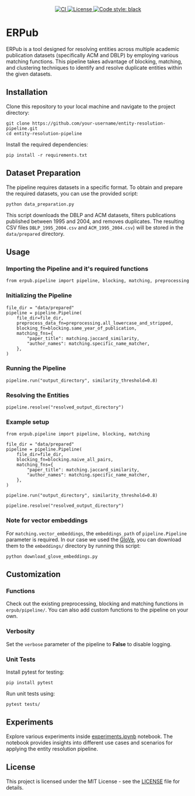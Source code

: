 <div align="center">
    <a href="https://github.com/dia-exercise/ERPub/actions/workflows/ci.yml" rel="nofollow">
        <img src="https://github.com/dia-exercise/ERPub/actions/workflows/ci.yml/badge.svg" alt="CI" />
    </a>
    <a href="https://github.com/dia-exercise/ERPub/blob/main/LICENSE" rel="nofollow">
        <img src="https://img.shields.io/badge/License-MIT-green.svg" alt="License" />
    </a>
    <a href="https://github.com/psf/black" rel="nofollow">
        <img src="https://img.shields.io/badge/code%20style-black-000000.svg" alt="Code style: black" />
    </a>
</div>

# ERPub
ERPub is a tool designed for resolving entities across multiple academic publication datasets (specifically ACM and DBLP) by employing various matching functions. This pipeline takes advantage of blocking, matching, and clustering techniques to identify and resolve duplicate entities within the given datasets.

## Installation
Clone this repository to your local machine and navigate to the project directory:
```
git clone https://github.com/your-username/entity-resolution-pipeline.git
cd entity-resolution-pipeline
```

Install the required dependencies:
```
pip install -r requirements.txt
```

## Dataset Preparation
The pipeline requires datasets in a specific format. To obtain and prepare the required datasets, you can use the provided script:
```
python data_preparation.py
```
This script downloads the DBLP and ACM datasets, filters publications published between 1995 and 2004, and removes duplicates. The resulting CSV files `DBLP_1995_2004.csv` and `ACM_1995_2004.csv`) will be stored in the `data/prepared` directory.

## Usage
### Importing the Pipeline and it's required functions
```
from erpub.pipeline import pipeline, blocking, matching, preprocessing
```
### Initializing the Pipeline
```
file_dir = "data/prepared"
pipeline = pipeline.Pipeline(
    file_dir=file_dir,
    preprocess_data_fn=preprocessing.all_lowercase_and_stripped,
    blocking_fn=blocking.same_year_of_publication,
    matching_fns={
        "paper_title": matching.jaccard_similarity,
        "author_names": matching.specific_name_matcher,
    },
)
```
### Running the Pipeline
```
pipeline.run("output_directory", similarity_threshold=0.8)
```
### Resolving the Entities
```
pipeline.resolve("resolved_output_directory")
```
### Example setup
```
from erpub.pipeline import pipeline, blocking, matching

file_dir = "data/prepared"
pipeline = pipeline.Pipeline(
    file_dir=file_dir,
    blocking_fn=blocking.naive_all_pairs,
    matching_fns={
        "paper_title": matching.jaccard_similarity,
        "author_names": matching.specific_name_matcher,
    },
)

pipeline.run("output_directory", similarity_threshold=0.8)

pipeline.resolve("resolved_output_directory")
```

### Note for vector embeddings
For `matching.vector_embeddings`, the `embeddings_path` of `pipeline.Pipeline` parameter is required. In our case we used the [GloVe](https://github.com/stanfordnlp/GloVe), you can download them to the `embeddings/` directory by running this script:
```
python download_glove_embeddings.py
``` 

## Customization
### Functions
Check out the existing preprocessing, blocking and matching functions in `erpub/pipeline/`. You can also add custom functions to the pipeline on your own. 

### Verbosity
Set the `verbose` parameter of the pipeline to **False** to disable logging.

### Unit Tests
Install pytest for testing:
```
pip install pytest
```
Run unit tests using:
```
pytest tests/
```

## Experiments
Explore various experiments inside [experiments.ipynb](experiments.ipynb) notebook. The notebook provides insights into different use cases and scenarios for applying the entity resolution pipeline.

## License
This project is licensed under the MIT License - see the [LICENSE](LICENSE) file for details.
